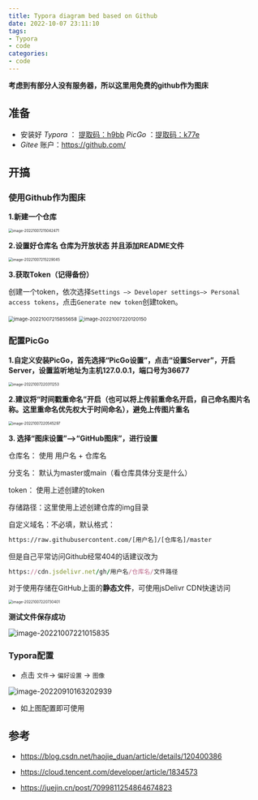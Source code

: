 ```yaml
---
title: Typora diagram bed based on Github
date: 2022-10-07 23:11:10
tags:
- Typora    
- code
categories: 
- code
---
```


**考虑到有部分人没有服务器，所以这里用免费的github作为图床**

## 准备

+ 安装好 *Typora* ： [提取码：h9bb](https://pan.xunlei.com/s/VNB_VLRHiLk6wUoyXr4mCWM6A1)    *PicGo*  ：[提取码：k77e](https://pan.xunlei.com/s/VNB_WALBOdxS0Hkp49VZlZT_A1)
+ *Gitee* 账户：https://github.com/

## 开搞

### 使用Github作为图床

**1.新建一个仓库**

<img src="https://cdn.staticaly.com/gh/Dreamin121/picgohub@master/imgs/image-20221007215042471.png" alt="image-20221007215042471" style="zoom:50%;" />

**2.设置好仓库名 仓库为开放状态 并且添加README文件**

<img src="https://cdn.staticaly.com/gh/Dreamin121/picgohub@master/imgs/image-20221007215229045.png" alt="image-20221007215229045" style="zoom:50%;" />

**3.获取Token（记得备份）**

创建一个token，依次选择`Settings —> Developer settings—> Personal access tokens`，点击`Generate new token`创建token。



<img src="https://cdn.staticaly.com/gh/Dreamin121/picgohub@master/imgs/image-20221007215855658.png" alt="image-20221007215855658" style="zoom:67%;" />

<img src="https://cdn.staticaly.com/gh/Dreamin121/picgohub@master/imgs/image-20221007220120150.png" alt="image-20221007220120150" style="zoom:67%;" />

### 配置PicGo

**1.自定义安装PicGo，首先选择“PicGo设置”，点击“设置Server”，开启Server，设置监听地址为主机127.0.0.1，端口号为36677**

<img src="https://cdn.staticaly.com/gh/Dreamin121/picgohub@master/imgs/PicGo%E9%85%8D%E7%BD%AE-1.png" alt="image-20221007220311253" style="zoom:50%;" />

**2.建议将“时间戳重命名”开启（也可以将上传前重命名开启，自己命名图片名称。这里重命名优先权大于时间命名），避免上传图片重名**

<img src="https://cdn.staticaly.com/gh/Dreamin121/picgohub@master/imgs/202210072205359.png" alt="image-20221007220545297" style="zoom:50%;" />

**3. 选择“图床设置”—>“GitHub图床”，进行设置**

仓库名： 使用 用户名 + 仓库名

分支名： 默认为master或main（看仓库具体分支是什么）

token： 使用上述创建的token

存储路径：这里使用上述创建仓库的img目录

自定义域名：不必填，默认格式：

```bash
https://raw.githubusercontent.com/[用户名]/[仓库名]/master
```

但是自己平常访问Github经常404的话建议改为

```ruby
https://cdn.jsdelivr.net/gh/用户名/仓库名/文件路径
```

对于使用存储在GitHub上面的**静态文件**，可使用jsDelivr CDN快速访问

<img src="https://cdn.staticaly.com/gh/Dreamin121/picgohub@master/imgs/202210072207463.png" alt="image-20221007220730401" style="zoom:50%;" />

**测试文件保存成功**

![image-20221007221015835](https://cdn.staticaly.com/gh/Dreamin121/picgohub@master/imgs/202210072210888.png)

### Typora配置

+ 点击 `文件`->  `偏好设置` -> `图像`

![image-20220910163202939](https://dreamin-1312842512.cos.ap-guangzhou.myqcloud.com/image-20220910163202939.png)

+ 如上图配置即可使用

## 参考

+ https://blog.csdn.net/haojie_duan/article/details/120400386

+ https://cloud.tencent.com/developer/article/1834573

+ https://juejin.cn/post/7099811254864674823